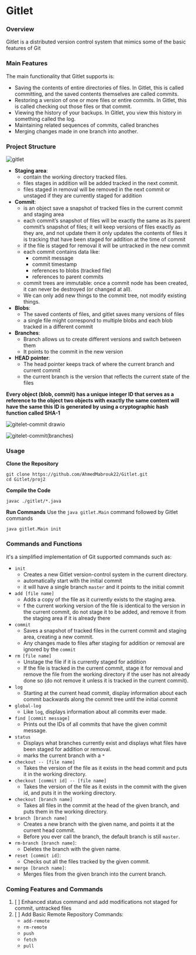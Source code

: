 # Gitlet

### Overview 
Gitlet is a distributed version control system that mimics some of the basic features of Git

### Main Features
The main functionality that Gitlet supports is:

- Saving the contents of entire directories of files. In Gitlet, this is called committing, and the saved contents themselves are called commits.
- Restoring a version of one or more files or entire commits. In Gitlet, this is called checking out those files or that commit.
- Viewing the history of your backups. In Gitlet, you view this history in something called the log.
- Maintaining related sequences of commits, called branches
- Merging changes made in one branch into another.


### Project Structure

![gitlet](https://github.com/user-attachments/assets/96ef11d9-7a53-4504-88e0-3845b86066cb)

- **Staging area**: 
  - contain the working directory tracked files.
  - files stages in addition will be added tracked in the next commit.
  - files staged in removal will be removed in the next commit or unstaged if they are currently staged for addition 
- **Commit**: 
  - is an object save a snapshot of tracked files in the current commit and staging area
  - each commit’s snapshot of files will be exactly the same as its parent commit’s snapshot of files; it will keep versions of files exactly as they are, and not update them it only updates the contents of files it is tracking that have been staged for addition at the time of commit
  - if the file is staged for removal it will be untracked in the new commit
  - each commit contains data like:
    - commit message
    - commit timestamp
    - references to blobs (tracked file)
    - references to parent commits
  - commit trees are immutable: once a commit node has been created, it can never be destroyed (or changed at all).
  - We can only add new things to the commit tree, not modify existing things.
- **Blobs**:
  - The saved contents of files, and gitlet saves many versions of files
  - a single file might correspond to multiple blobs and each blob tracked in a different commit
- **Branches**:
  - Branch allows us to create different versions and switch between them
  - It points to the commit in the new version
- **HEAD pointer**:
  - The head pointer keeps track of where the current branch and current commit
  - the current branch is the version that reflects the current state of the files

**Every object (blob, commit) has  a unique integer ID that serves as a reference to the object two objects with exactly the same content will have the same this ID is generated by using a cryptographic hash function called SHA-1**


![gitelet-commit drawio](https://github.com/user-attachments/assets/f0fa13b0-9bd3-4754-9e2a-928a0ef47d86)

![gitelet-commit(branches)](https://github.com/user-attachments/assets/1ed99d2f-6ac4-4b76-ab86-b63617867a3b)

### Usage

**Clone the Repository**
``` shell
git clone https://github.com/AhmedMabrouk22/Gitlet.git
cd Gitlet/proj2
```
**Compile the Code** 
```shell
javac ./gitlet/*.java
```

**Run Commands**
Use the `java gitlet.Main` command followed by Gitlet commands

```shell
java gitlet.Main init
```


### Commands and Functions
it's a simplified implementation of Git supported commands such as:

- `init`
  - Creates a new Gitlet version-control system in the current directory.
  - automatically start with the initial commit
  - it will have a single branch `master` and it points to the initial commit
- `add [file name]`
  - Adds a copy of the file as it currently exists to the staging area.
  - f the current working version of the file is identical to the version in the current commit, do not stage it to be added, and remove it from the staging area if it is already there
- `commit`
  - Saves a snapshot of tracked files in the current commit and staging area, creating a new commit.
  - Any changes made to files after staging for addition or removal are ignored by the `commit`
- `rm [file name]`
  - Unstage the file if it is currently staged for addition
  - If the file is tracked in the current commit, stage it for removal and remove the file from the working directory if the user has not already done so (do not remove it unless it is tracked in the current commit).
- `log`
  - Starting at the current head commit, display information about each commit backwards along the commit tree until the initial commit
- `global-log`  
  - Like `log`, displays information about all commits ever made.
- `find [commit message]`
  - Prints out the IDs of all commits that have the given commit message.
- `status`
  - Displays what branches currently exist and displays what files have been staged for addition or removal.
  - marks the current branch with a `*`
- `checkout -- [file name]`
  - Takes the version of the file as it exists in the head commit and puts it in the working directory.
- `checkout [commit id] -- [file name]`
  - Takes the version of the file as it exists in the commit with the given id, and puts it in the working directory.
- `checkout [branch name]`
  - Takes all files in the commit at the head of the given branch, and puts them in the working directory.
- `branch [branch name]`
  - Creates a new branch with the given name, and points it at the current head commit.
  - Before you
    ever call the branch, the default branch is still `master`.
- `rm-branch [branch name]`: 
  - Deletes the branch with the given name.
- `reset [commit id]`: 
  - Checks out all the files tracked by the given commit.
- `merge [branch name]`: 
  - Merges files from the given branch into the current branch.

### Coming Features and Commands

1. [ ] Enhanced status command and add modifications not staged for commit, untracked files
2. [ ] Add Basic Remote Repository Commands:
   - `add-remote`
   - `rm-remote`
   - `push`
   - `fetch`
   - `pull`
